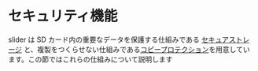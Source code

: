 # セキュリティ機能

slider は SD カード内の重要なデータを保護する仕組みである [セキュアストレージ](secure_storage.md) と、複製をつくらせない仕組みである[コピープロテクション](copy_guard.md)を用意しています。この節ではこれらの仕組みについて説明します
